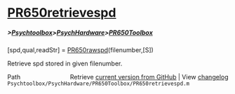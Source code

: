 # [PR650retrievespd](PR650retrievespd)
##### >[Psychtoolbox](Psychtoolbox)>[PsychHardware](PsychHardware)>[PR650Toolbox](PR650Toolbox)

[spd,qual,readStr] = [PR650rawspd](PR650rawspd)(filenumber,[S])  
  
Retrieve spd stored in given filenumber.  




<div class="code_header" style="text-align:right;">
  <span style="float:left;">Path&nbsp;&nbsp;</span> <span class="counter">Retrieve <a href=
  "https://raw.github.com/Psychtoolbox-3/Psychtoolbox-3/beta/Psychtoolbox/PsychHardware/PR650Toolbox/PR650retrievespd.m">current version from GitHub</a> | View <a href=
  "https://github.com/Psychtoolbox-3/Psychtoolbox-3/commits/beta/Psychtoolbox/PsychHardware/PR650Toolbox/PR650retrievespd.m">changelog</a></span>
</div>
<div class="code">
  <code>Psychtoolbox/PsychHardware/PR650Toolbox/PR650retrievespd.m</code>
</div>


